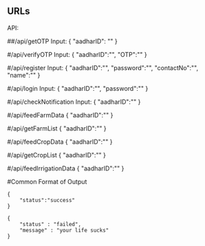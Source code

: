 ## URLs

API:

##/api/getOTP
	Input:
		{
			"aadharID": ""
		}


#/api/verifyOTP
	Input:
		{
			"aadharID":"",
			"OTP":""
		}


#/api/register
	Input:
		{
			"aadharID":"",
			"password":"",
			"contactNo":"",
			"name":""
		}


#/api/login
	Input:
		{
			"aadharID":"",
			"password":""
		}


#/api/checkNotification
	Input:
		{
			"aadharID":""
		}


#/api/feedFarmData
		{
			"aadharID":""
		}


#/api/getFarmList
		{
			"aadharID":""
		}

#/api/feedCropData
		{
			"aadharID":""
		}

#/api/getCropList
		{
			"aadharID":""
		}

#/api/feedIrrigationData
		{
			"aadharID":""
		}





#Common Format of Output

	{
		"status":"success"
	}

	{
		"status" : "failed",
		"message" : "your life sucks"
	}